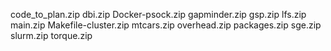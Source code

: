 code_to_plan.zip
dbi.zip
Docker-psock.zip
gapminder.zip
gsp.zip
lfs.zip
main.zip
Makefile-cluster.zip
mtcars.zip
overhead.zip
packages.zip
sge.zip
slurm.zip
torque.zip
